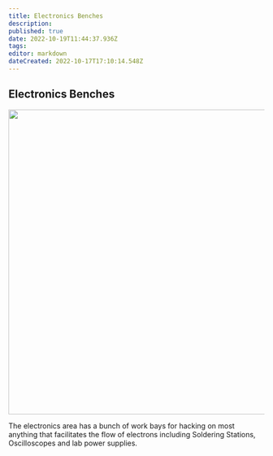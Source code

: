 ```yaml
---
title: Electronics Benches
description: 
published: true
date: 2022-10-19T11:44:37.936Z
tags: 
editor: markdown
dateCreated: 2022-10-17T17:10:14.548Z
---
```


## Electronics Benches

<img src="/tools/electronics_bench.jpg" class="align-left" width="600" />

The electronics area has a bunch of work bays for hacking on most anything that facilitates the flow of electrons including Soldering Stations, Oscilloscopes and lab power supplies.
